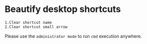 # Beautify desktop shortcuts

    1.Clear shortcut name
    2.Clear shortcut small arrow

Please use the `administrator mode` to run `cmd` execution anywhere.
